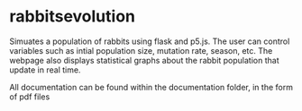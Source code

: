# rabbitsevolution
Simuates a population of rabbits using flask and p5.js. The user can control variables such as intial population size, mutation rate, season, etc. The webpage also displays statistical graphs about the rabbit population that update in real time.

All documentation can be found within the documentation folder, in the form of pdf files
